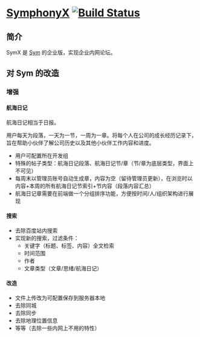 # [SymphonyX](https://github.com/FangStarNet/symphonyx) [![Build Status](https://img.shields.io/travis/FangStarNet/symphonyx.svg?style=flat)](https://travis-ci.org/FangStarNet/symphonyx)

## 简介

SymX 是 [Sym](https://github.com/b3log/symphony) 的企业版，实现企业内网论坛。

## 对 Sym 的改造

### 增强

#### 航海日记

航海日记相当于日报。

用户每天为段落，一天为一节，一周为一章。将每个人在公司的成长经历记录下，旨在帮助小伙伴了解公司历史以及其他小伙伴工作内容和进度。

 * 用户可配置所在开发组
 * 特殊的帖子类型：航海日记段落、航海日记节/章（节/章为底层类型，界面上不可见）
 * 每周末以管理员账号自动生成章，内容为空（留待管理员更新），在浏览时以内容+本周的所有航海日记节索引+节内容（段落内容汇总）
 * 航海日记章需要在前端做一个分组排序功能，方便按时间/人/组织架构进行展现

#### 搜索

 * 去除百度站内搜索
 * 实现新的搜索，过滤条件：
   * 关键字（标题、标签、内容）全文检索
   * 时间范围
   * 作者
   * 文章类型（文章/思绪/航海日记）

#### 改造

 * 文件上传改为可配置保存到服务器本地
 * 去除同城
 * 去除同步
 * 去除地理位置信息
 * 等等（去除一些内网上不用的特性）
